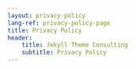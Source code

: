 ```yaml
---
layout: privacy-policy
lang-ref: privacy-policy-page
title: Privacy Policy
header:
    title: Jekyll Theme Consulting
    subtitle: Privacy Policy
---
```

